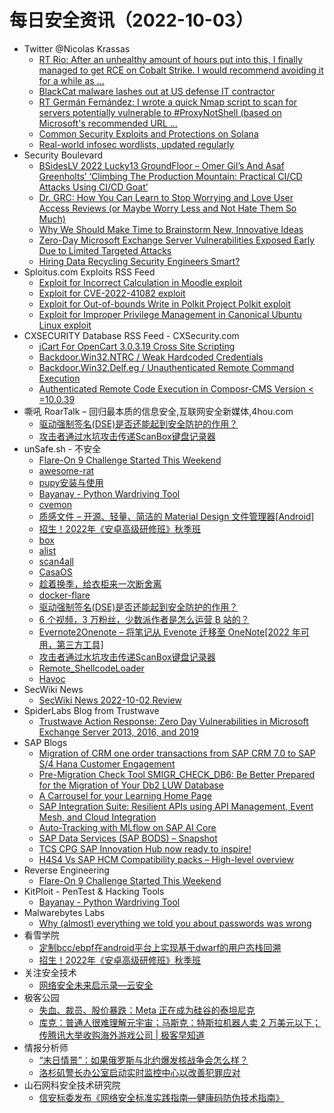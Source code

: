 # 每日安全资讯（2022-10-03）

- Twitter @Nicolas Krassas
  - [RT Rio: After an unhealthy amount of hours put into this, I finally managed to get RCE on Cobalt Strike. I would recommend avoiding it for a while as ...](https://twitter.com/0x09AL/status/1576509338738634752)
  - [BlackCat malware lashes out at US defense IT contractor](https://twitter.com/Dinosn/status/1576502857297059841)
  - [RT Germán Fernández: I wrote a quick Nmap script to scan for servers potentially vulnerable to #ProxyNotShell (based on Microsoft's recommended URL ...](https://twitter.com/1ZRR4H/status/1576471006373613569)
  - [Common Security Exploits and Protections on Solana](https://twitter.com/Dinosn/status/1576448267508150273)
  - [Real-world infosec wordlists, updated regularly](https://twitter.com/Dinosn/status/1576448180325036034)
- Security Boulevard
  - [BSidesLV 2022 Lucky13 GroundFloor – Omer Gil’s And Asaf Greenholts’ ‘Climbing The Production Mountain: Practical CI/CD Attacks Using CI/CD Goat’](https://securityboulevard.com/2022/10/bsideslv-2022-lucky13-groundfloor-omer-gils-and-asaf-greenholts-climbing-the-production-mountain-practical-ci-cd-attacks-using-ci-cd-goat/)
  - [Dr. GRC: How You Can Learn to Stop Worrying and Love User Access Reviews (or Maybe Worry Less and Not Hate Them So Much)](https://securityboulevard.com/2022/10/dr-grc-how-you-can-learn-to-stop-worrying-and-love-user-access-reviews-or-maybe-worry-less-and-not-hate-them-so-much/)
  - [Why We Should Make Time to Brainstorm New, Innovative Ideas](https://securityboulevard.com/2022/10/why-we-should-make-time-to-brainstorm-new-innovative-ideas/)
  - [Zero-Day Microsoft Exchange Server Vulnerabilities Exposed Early Due to Limited Targeted Attacks](https://securityboulevard.com/2022/10/zero-day-microsoft-exchange-server-vulnerabilities-exposed-early-due-to-limited-targeted-attacks/)
  - [Hiring Data Recycling Security Engineers Smart?](https://securityboulevard.com/2022/10/hiring-data-recycling-security-engineers-smart/)
- Sploitus.com Exploits RSS Feed
  - [Exploit for Incorrect Calculation in Moodle exploit](https://sploitus.com/exploit?id=CFCAFCA9-26CA-5B4D-B6B1-6C7FBCE7151D&utm_source=rss&utm_medium=rss)
  - [Exploit for CVE-2022-41082 exploit](https://sploitus.com/exploit?id=9945D2DB-9314-5400-8C2B-94D4BD603DD9&utm_source=rss&utm_medium=rss)
  - [Exploit for Out-of-bounds Write in Polkit Project Polkit exploit](https://sploitus.com/exploit?id=93997679-C259-5867-98F3-BE24C5A27450&utm_source=rss&utm_medium=rss)
  - [Exploit for Improper Privilege Management in Canonical Ubuntu Linux exploit](https://sploitus.com/exploit?id=78F7E4FE-65A6-5F2E-89CC-FD468018CA49&utm_source=rss&utm_medium=rss)
- CXSECURITY Database RSS Feed - CXSecurity.com
  - [jCart For OpenCart 3.0.3.19 Cross Site Scripting](https://cxsecurity.com/issue/WLB-2022100010)
  - [Backdoor.Win32.NTRC / Weak Hardcoded Credentials](https://cxsecurity.com/issue/WLB-2022100009)
  - [Backdoor.Win32.Delf.eg / Unauthenticated Remote Command Execution](https://cxsecurity.com/issue/WLB-2022100008)
  - [Authenticated Remote Code Execution in Composr-CMS Version < =10.0.39](https://cxsecurity.com/issue/WLB-2022100007)
- 嘶吼 RoarTalk – 回归最本质的信息安全,互联网安全新媒体,4hou.com
  - [驱动强制签名(DSE)是否还能起到安全防护的作用？](https://www.4hou.com/posts/pVBN)
  - [攻击者通过水坑攻击传递ScanBox键盘记录器](https://www.4hou.com/posts/jJBR)
- unSafe.sh - 不安全
  - [Flare-On 9 Challenge Started This Weekend](https://buaq.net/go-129023.html)
  - [awesome-rat](https://buaq.net/go-129019.html)
  - [pupy安装与使用](https://buaq.net/go-129018.html)
  - [Bayanay - Python Wardriving Tool](https://buaq.net/go-129013.html)
  - [cvemon](https://buaq.net/go-129014.html)
  - [质感文件 – 开源、轻量、简洁的 Material Design 文件管理器[Android]](https://buaq.net/go-129011.html)
  - [招生！2022年《安卓高级研修班》秋季班](https://buaq.net/go-129012.html)
  - [box](https://buaq.net/go-129005.html)
  - [alist](https://buaq.net/go-129006.html)
  - [scan4all](https://buaq.net/go-129007.html)
  - [CasaOS](https://buaq.net/go-129008.html)
  - [趁着换季，给衣柜来一次断舍离](https://buaq.net/go-129004.html)
  - [docker-flare](https://buaq.net/go-129003.html)
  - [驱动强制签名(DSE)是否还能起到安全防护的作用？](https://buaq.net/go-128994.html)
  - [6 个视频，3 万粉丝，少数派作者是怎么运营 B 站的？](https://buaq.net/go-128998.html)
  - [Evernote2Onenote – 将笔记从 Evenote 迁移至 OneNote[2022 年可用，第三方工具]](https://buaq.net/go-128996.html)
  - [攻击者通过水坑攻击传递ScanBox键盘记录器](https://buaq.net/go-128995.html)
  - [Remote_ShellcodeLoader](https://buaq.net/go-128988.html)
  - [Havoc](https://buaq.net/go-128989.html)
- SecWiki News
  - [SecWiki News 2022-10-02 Review](http://www.sec-wiki.com/?2022-10-02)
- SpiderLabs Blog from Trustwave
  - [Trustwave Action Response: Zero Day Vulnerabilities in Microsoft Exchange Server 2013, 2016, and 2019](https://www.trustwave.com/en-us/resources/blogs/spiderlabs-blog/trustwave-action-response-zero-day-vulnerabilities-in-microsoft-exchange-server-2013-2016-and-2019/)
- SAP Blogs
  - [Migration of CRM one order transactions from SAP CRM 7.0 to SAP S/4 Hana Customer Engagement](https://blogs.sap.com/2022/10/02/migration-of-crm-one-order-transactions-from-sap-crm-7.0-to-sap-s-4-hana-customer-engagement/)
  - [Pre-Migration Check Tool SMIGR_CHECK_DB6: Be Better Prepared for the Migration of Your Db2 LUW Database](https://blogs.sap.com/2022/10/02/pre-migration-check-tool-smigr_check_db6-be-better-prepared-for-the-migration-of-your-db2-luw-database/)
  - [A Carrousel for your Learning Home Page](https://blogs.sap.com/2022/10/02/a-carrousel-for-your-learning-home-page/)
  - [SAP Integration Suite: Resilient APIs using API Management, Event Mesh, and Cloud Integration](https://blogs.sap.com/2022/10/02/sap-integration-suite-resilient-apis-using-api-management-event-mesh-and-cloud-integration/)
  - [Auto-Tracking with MLflow on SAP AI Core](https://blogs.sap.com/2022/10/02/auto-tracking-with-mlflow-on-sap-ai-core/)
  - [SAP Data Services (SAP BODS) – Snapshot](https://blogs.sap.com/2022/10/02/sap-data-services-sap-bods-snapshot/)
  - [TCS CPG SAP Innovation Hub now ready to inspire!](https://blogs.sap.com/2022/10/02/tcs-cpg-sap-innovation-hub-now-ready-to-inspire/)
  - [H4S4 Vs SAP HCM Compatibility packs – High-level overview](https://blogs.sap.com/2022/10/02/h4s4-vs-sap-hcm-compatibility-packs-high-level-overview/)
- Reverse Engineering
  - [Flare-On 9 Challenge Started This Weekend](https://www.reddit.com/r/ReverseEngineering/comments/xtpcpd/flareon_9_challenge_started_this_weekend/)
- KitPloit - PenTest & Hacking Tools
  - [Bayanay - Python Wardriving Tool](http://www.kitploit.com/2022/10/bayanay-python-wardriving-tool.html)
- Malwarebytes Labs
  - [Why (almost) everything we told you about passwords was wrong](https://www.malwarebytes.com/blog/news/2022/10/why-almost-everything-we-told-you-about-passwords-was-wrong)
- 看雪学院
  - [定制bcc/ebpf在android平台上实现基于dwarf的用户态栈回溯](https://mp.weixin.qq.com/s?__biz=MjM5NTc2MDYxMw==&mid=2458473840&idx=1&sn=a823afd14e7381f3ab44880ac65beb00&chksm=b18e65fa86f9ecec0112aefe5871d63a976873fe9847e1d48dc3c17452871c67fac7f742372a&scene=58&subscene=0#rd)
  - [招生！2022年《安卓高级研修班》秋季班](https://mp.weixin.qq.com/s?__biz=MjM5NTc2MDYxMw==&mid=2458473840&idx=2&sn=5e02aab9f2ae482e10a9f51e7a33b6a6&chksm=b18e65fa86f9ececd94eb48ad82958842e516a6b635dd3972904b8d893915f3724bb36b4514b&scene=58&subscene=0#rd)
- 关注安全技术
  - [网络安全未来启示录—云安全](https://mp.weixin.qq.com/s?__biz=MzA4MDMwMjQ3Mg==&mid=2651868384&idx=1&sn=791aee660a59e68b993a5e4737c20c03&chksm=8442b407b3353d114618de4c75dc84acf6d26715090d95f63de7af3011c02c3615dc26f8e60a&scene=58&subscene=0#rd)
- 极客公园
  - [失血、裁员、股价暴跌：Meta 正在成为硅谷的泰坦尼克](https://mp.weixin.qq.com/s?__biz=MTMwNDMwODQ0MQ==&mid=2652969188&idx=1&sn=df2152e82a51560a86fdb1114e26cff2&chksm=7e5465524923ec446f921339842cf86b1e4743ff3480696fb35e240829dbfd048b1a5e51ad45&scene=58&subscene=0#rd)
  - [库克：普通人很难理解元宇宙；马斯克：特斯拉机器人卖 2 万美元以下；传腾讯大举收购海外游戏公司 | 极客早知道](https://mp.weixin.qq.com/s?__biz=MTMwNDMwODQ0MQ==&mid=2652969174&idx=1&sn=71aa0eb2656e3a819518fd8dd28f8fe4&chksm=7e5465604923ec76788ea38e1d78598a15562f07f761d219294ea59ef399548c5dc5ea38b582&scene=58&subscene=0#rd)
- 情报分析师
  - [“末日情景”：如果俄罗斯与北约爆发核战争会怎么样？](https://mp.weixin.qq.com/s?__biz=MzA3Mjc1MTkwOA==&mid=2650517808&idx=1&sn=3929cd1d8b8c3680066efe754db8111e&chksm=87169f7bb061166df8a280fb6eb42792ed2daf9bd0a8675b7b8939b3cd288947391f8d5cfe62&scene=58&subscene=0#rd)
  - [洛杉矶警长办公室启动实时监控中心以改善犯罪应对](https://mp.weixin.qq.com/s?__biz=MzA3Mjc1MTkwOA==&mid=2650517808&idx=3&sn=0e5a8c918378703bb5bb2aa94a43f175&chksm=87169f7bb061166dd810d75bae32e2fcb71e96fcdfae0bf607a3cb558785174a070a45d98bd6&scene=58&subscene=0#rd)
- 山石网科安全技术研究院
  - [信安标委发布《网络安全标准实践指南—健康码防伪技术指南》](https://mp.weixin.qq.com/s?__biz=MzUzMDUxNTE1Mw==&mid=2247496719&idx=1&sn=c359ce97550a43a67a21a30e5a6efb69&chksm=fa5221b1cd25a8a78e9461eaf0000b0018fbb649c8d8880efc237161d4858290a43776c29e52&scene=58&subscene=0#rd)
